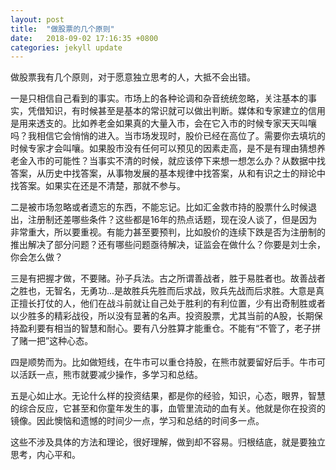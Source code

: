 ```yaml
---
layout: post
title:  "做股票的几个原则"
date:   2018-09-02 17:16:35 +0800
categories: jekyll update
---
```

做股票我有几个原则，对于愿意独立思考的人，大抵不会出错。

一是只相信自己看到的事实。市场上的各种论调和杂音统统忽略，关注基本的事实，凭借知识，有时候甚至是基本的常识就可以做出判断。媒体和专家建立的信用是用来透支的。比如养老金如果真的大量入市，会在它入市的时候专家天天叫嚷吗？我相信它会悄悄的进入。当市场发现时，股价已经在高位了。需要你去填坑的时候专家才会叫嚷。如果股市没有任何可以预见的因素走高，是不是有理由猜想养老金入市的可能性？当事实不清的时候，就应该停下来想一想怎么办？从数据中找答案，从历史中找答案，从事物发展的基本规律中找答案，从和有识之士的辩论中找答案。如果实在还是不清楚，那就不参与。

二是被市场忽略或者遗忘的东西，不能忘记。比如汇金救市持的股票什么时候退出，注册制还差哪些条件？这些都是16年的热点话题，现在没人谈了，但是因为非常重大，所以要重视。有能力甚至要预判，比如股价的连续下跌是否为注册制的推出解决了部分问题？还有哪些问题亟待解决，证监会在做什么？你要是刘士余，你会怎么做？

三是有把握才做，不要赌。孙子兵法。古之所谓善战者，胜于易胜者也。故善战者之胜也，无智名，无勇功...是故胜兵先胜而后求战，败兵先战而后求胜。大意是真正擅长打仗的人，他们在战斗前就让自己处于胜利的有利位置，少有出奇制胜或者以少胜多的精彩战役，所以没有显著的名声。投资股票，尤其当前的A股，长期保持盈利要有相当的智慧和耐心。要有八分胜算才能重仓。不能有“不管了，老子拼了赌一把”这种心态。

四是顺势而为。比如做短线，在牛市可以重仓持股，在熊市就要留好后手。牛市可以活跃一点，熊市就要减少操作，多学习和总结。

五是心如止水。无论什么样的投资结果，都是你的经验，知识，心态，眼界，智慧的综合反应，它甚至和你童年发生的事，血管里流动的血有关。他就是你在投资的镜像。因此懊恼和遗憾的时间少一点，学习和总结的时间多一点。

这些不涉及具体的方法和理论，很好理解，做到却不容易。归根结底，就是要独立思考，内心平和。